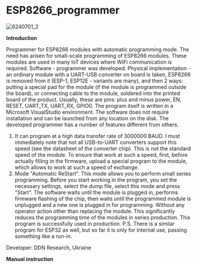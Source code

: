 # ESP8266_programmer

![6240701_2](https://github.com/DDN-Research/ESP8266_programmer/assets/71212733/abc51c11-0427-4eac-ae4e-6cc6aaa22ef0)

<b>Introduction</b>

Programmer for ESP8266 modules with automatic programming mode.
The need has arisen for small-scale programming of ESP8266 modules. These modules are used in many IoT devices where WiFi communication is required.
Software - programmer was developed. Physical implementation - an ordinary module with a UART-USB converter on board is taken, ESP8266 is removed from it (ESP-1, ESP12E - variants are many), and then 2 ways: putting a special pad for the module (if the module is programmed outside the board), or connecting cable to the module, soldered into the printed board of the product. Usually, these are pins: plus and minus power, EN, RESET, UART_TX, UART_RX, GPIO0. The program itself is written in a Microsoft VisualStudio environment. The software does not require installation and can be launched from any location on the disk.
The developed programmer has a number of features different from others.
1. It can program at a high data transfer rate of 3000000 BAUD. I must immediately note that not all USB-to-UART converters support this speed (see the datasheet of the converter chip). This is not the standard speed of the module. To ensure that work at such a speed, first, before actually filling in the firmware, upload a special program to the module, which allows to work at such a speed of exchange.
2. Mode "Automatic ReStart". This mode allows you to perform small series programming. Before you start working in the program, you set the necessary settings, select the dump file, select this mode and press "Start". The software waits until the module is plugged in, performs firmware flashing of the chip, then waits until the programmed module is unplugged and a new one is plugged in for programming. Without any operator action other than replacing the module. This significantly reduces the programming time of the modules in series production.
This program is successfully used in production.
P.S. There is a similar program for ESP32 as well, but so far it is only for internal use, passing something like a run-in.

Developer: DDN Research, Ukraine

<b>Manual instruction</b>

